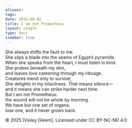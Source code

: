 ```yaml
---
aliases: 
tags: 
date: 2025-08-02
title: I am not Prometheus
layout: single
type: docs
sidebar: true
---
```

She always shifts the fault to me.  
She slips a blade into the seams of Egypt’s pyramids.  
When she speaks from the heart, I must listen in kind.  
She probes beneath my skin,  
and leaves love careening through my ribcage.  
Creatures mend only to survive;  
She delights in my intactness. 
That means silence—  
and it means she can strike harder next time.  
But I am not Prometheus:  
the wound will not be whole by morning.  
We have but one set of organs;  
lose one, and it never grows back.

© 2025 [Violey Gleem]. Licensed under CC BY-NC-ND 4.0